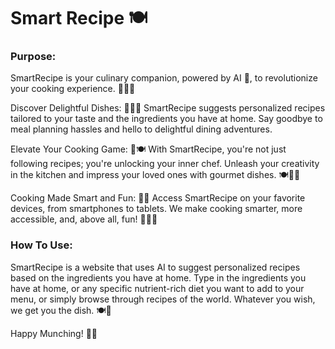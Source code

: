 # Smart Recipe 🍽️

### Purpose:
SmartRecipe is your culinary companion, powered by AI 🤖, to revolutionize your cooking experience. 🍳👨‍🍳

Discover Delightful Dishes: 🌮🍕🥗
SmartRecipe suggests personalized recipes tailored to your taste and the ingredients you have at home. Say goodbye to meal planning hassles and hello to delightful dining adventures.

Elevate Your Cooking Game: 🚀🍽️
With SmartRecipe, you're not just following recipes; you're unlocking your inner chef. Unleash your creativity in the kitchen and impress your loved ones with gourmet dishes. 🍽️👩‍🍳

Cooking Made Smart and Fun: 📱🍲
Access SmartRecipe on your favorite devices, from smartphones to tablets. We make cooking smarter, more accessible, and, above all, fun! 📱👩‍🍳

### How To Use:

SmartRecipe is a website that uses AI to suggest personalized recipes based on the ingredients you have at home.
Type in the ingredients you have at home, or any specific nutrient-rich diet you want to add to your menu, or simply browse through recipes of the world. Whatever you wish, we get you the dish. 🍽️🥗

Happy Munching! 🌟✨
